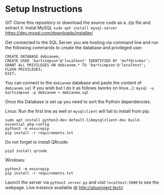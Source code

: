 # Setup Instructions
GIT Clone this repository or download the source code as a .zip file and extract it.
Instal MySQL
`sudo apt install mysql-server`
https://dev.mysql.com/downloads/installer/

Get connected to the SQL Server you are hosting via command line and run the following commands to create the database and privileged user.
```
CREATE DATABASE debianem;
CREATE USER 'bartsimpson'@'localhost' IDENTIFIED BY 'duffdrinker';
GRANT ALL PRIVILEGES ON debianem.* TO 'bartsimpson'@'localhost';
FLUSH PRIVILEGES;
EXIT;
```

You can connect to the `debianem` database and paste the content of `debianem.sql` if you wish but I do it as follows (works on linux...):
`mysql -u bartsimpson -p debianem < debianem.sql`

Once the Database is set up you need to sort the Python dependencies.

Linux:
Run the first line as well or `mysqlclient` will fail to install from pip.
```
sudo apt install python3-dev default-libmysqlclient-dev build-essential pkg-config
python3 -m ensurepip
pip install -r requirements.txt
```

Do not forget to install QRcode:
```
pip3 install qrcode
```

Windows:
```
python3 -m ensurepip
pip install -r requirements.txt
```

Launch the server via `python3 server.py` and visit `localhost:5000` to see the webpage.
Live instance available @ http://atuproject.tech/

